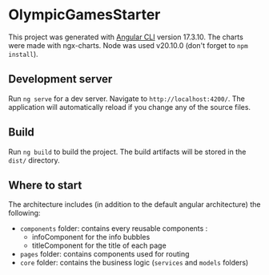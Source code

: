 # OlympicGamesStarter

This project was generated with [Angular CLI](https://github.com/angular/angular-cli) version 17.3.10.
The charts were made with ngx-charts.
Node was used v20.10.0 (don't forget to `npm install`).

## Development server

Run `ng serve` for a dev server. Navigate to `http://localhost:4200/`. The application will automatically reload if you change any of the source files.

## Build

Run `ng build` to build the project. The build artifacts will be stored in the `dist/` directory.

## Where to start

The architecture includes (in addition to the default angular architecture) the following:

- `components` folder: contains every reusable components : 
    - infoComponent for the info bubbles
    - titleComponent for the title of each page
- `pages` folder: contains components used for routing
- `core` folder: contains the business logic (`services` and `models` folders)

